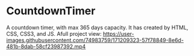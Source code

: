 # CountdownTimer
A countdown timer, with max 365 days capacity. It has created by HTML, CSS, CSS3, and JS. Afull project view: https://user-images.githubusercontent.com/74983759/171209323-57f78849-8e6d-481b-8dab-58cf23987392.mp4


